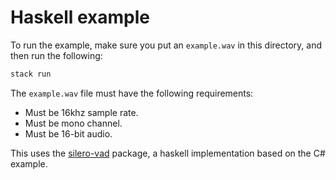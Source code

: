 # Haskell example

To run the example, make sure you put an ``example.wav`` in this directory, and then run the following:
```bash
stack run
```

The ``example.wav`` file must have the following requirements:
- Must be 16khz sample rate.
- Must be mono channel.
- Must be 16-bit audio.

This uses the [silero-vad](https://hackage.haskell.org/package/silero-vad) package, a haskell implementation based on the C# example.